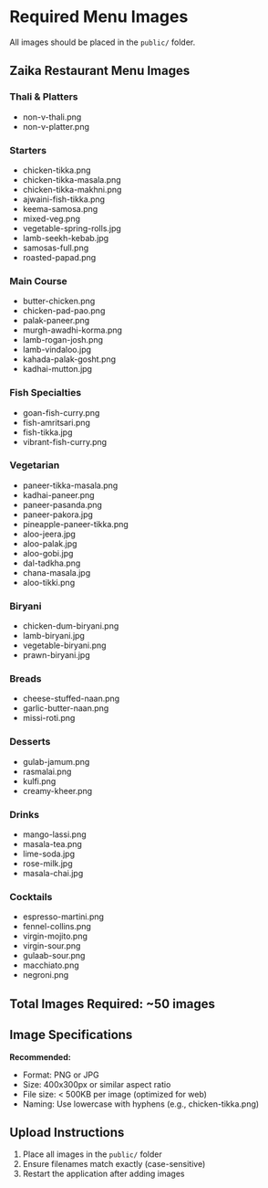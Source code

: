 # Required Menu Images

All images should be placed in the `public/` folder.

## Zaika Restaurant Menu Images

### Thali & Platters
- non-v-thali.png
- non-v-platter.png

### Starters
- chicken-tikka.png
- chicken-tikka-masala.png
- chicken-tikka-makhni.png
- ajwaini-fish-tikka.png
- keema-samosa.png
- mixed-veg.png
- vegetable-spring-rolls.jpg
- lamb-seekh-kebab.jpg
- samosas-full.png
- roasted-papad.png

### Main Course
- butter-chicken.png
- chicken-pad-pao.png
- palak-paneer.png
- murgh-awadhi-korma.png
- lamb-rogan-josh.png
- lamb-vindaloo.jpg
- kahada-palak-gosht.png
- kadhai-mutton.jpg

### Fish Specialties
- goan-fish-curry.png
- fish-amritsari.png
- fish-tikka.jpg
- vibrant-fish-curry.png

### Vegetarian
- paneer-tikka-masala.png
- kadhai-paneer.png
- paneer-pasanda.png
- paneer-pakora.jpg
- pineapple-paneer-tikka.png
- aloo-jeera.jpg
- aloo-palak.jpg
- aloo-gobi.jpg
- dal-tadkha.png
- chana-masala.jpg
- aloo-tikki.png

### Biryani
- chicken-dum-biryani.png
- lamb-biryani.jpg
- vegetable-biryani.png
- prawn-biryani.jpg

### Breads
- cheese-stuffed-naan.png
- garlic-butter-naan.png
- missi-roti.png

### Desserts
- gulab-jamum.png
- rasmalai.png
- kulfi.png
- creamy-kheer.png

### Drinks
- mango-lassi.png
- masala-tea.png
- lime-soda.jpg
- rose-milk.jpg
- masala-chai.jpg

### Cocktails
- espresso-martini.png
- fennel-collins.png
- virgin-mojito.png
- virgin-sour.png
- gulaab-sour.png
- macchiato.png
- negroni.png

## Total Images Required: ~50 images

## Image Specifications

**Recommended:**
- Format: PNG or JPG
- Size: 400x300px or similar aspect ratio
- File size: < 500KB per image (optimized for web)
- Naming: Use lowercase with hyphens (e.g., chicken-tikka.png)

## Upload Instructions

1. Place all images in the `public/` folder
2. Ensure filenames match exactly (case-sensitive)
3. Restart the application after adding images
